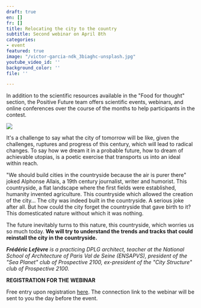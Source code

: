 ```yaml
---
draft: true
en: []
fr: []
title: Relocating the city to the country
subtitle: Second webinar on April 8th
categories:
- event
featured: true
image: "/victor-garcia-ndk_3biaghc-unsplash.jpg"
youtube_video_id: ''
background_color: ''
file: ''

---
```

In addition to the scientific resources available in the "Food for thought" section, the Positive Future team offers scientific events, webinars, and online conferences over the course of the months to help participants in the contest.

![](/webinaire_8avril_en.png)

It's a challenge to say what the city of tomorrow will be like, given the challenges, ruptures and progress of this century, which will lead to radical changes. To say how we dream it in a probable future, how to dream of achievable utopias, is a poetic exercise that transports us into an ideal within reach.

"We should build cities in the countryside because the air is purer there" joked Alphonse Allais, a 19th century journalist, writer and humorist. This countryside, a flat landscape where the first fields were established, humanity invented agriculture. This countryside which allowed the creation of the city... The city was indeed built in the countryside. A serious joke after all. But how could the city forget the countryside that gave birth to it? This domesticated nature without which it was nothing.

The future inevitably turns to this nature, this countryside, which worries us so much today. **We will try to understand the trends and tracks that could reinstall the city in the countryside.**

**_Frédéric Lefèvre_** _is a practicing DPLG architect, teacher at the National School of Architecture of Paris Val de Seine (ENSAPVS), president of the "Sea Planet" club of Prospective 2100, ex-president of the "City Structure" club of Prospective 2100._

**REGISTRATION FOR THE WEBINAR**

Free entry upon registration [here](https://www.weezevent.com/webinaire-reinstaller-la-ville-a-la-campagne). The connection link to the webinar will be sent to you the day before the event.